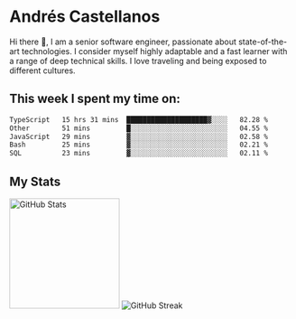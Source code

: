 # Andrés Castellanos

Hi there 👋, I am a senior software engineer, passionate about state-of-the-art technologies. I consider myself highly adaptable and a fast learner with a range of deep technical skills. I love traveling and being exposed to different cultures.

## This week I spent my time on:

<!--START_SECTION:waka-->

```txt
TypeScript   15 hrs 31 mins  ████████████████████▓░░░░   82.28 %
Other        51 mins         █░░░░░░░░░░░░░░░░░░░░░░░░   04.55 %
JavaScript   29 mins         ▓░░░░░░░░░░░░░░░░░░░░░░░░   02.58 %
Bash         25 mins         ▓░░░░░░░░░░░░░░░░░░░░░░░░   02.21 %
SQL          23 mins         ▓░░░░░░░░░░░░░░░░░░░░░░░░   02.11 %
```

<!--END_SECTION:waka-->

## My Stats

<img height="195" src="https://github-readme-stats.vercel.app/api?username=andrescv&show_icons=true&theme=onedark&hide_border=true&card_width=495" alt="GitHub Stats" />

<img src="https://streak-stats.demolab.com?user=andrescv&theme=one-dark-pro&hide_border=true" alt="GitHub Streak" />
